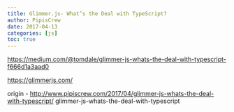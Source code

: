 ```yaml
---
title: Glimmer.js- What’s the Deal with TypeScript?
author: PipisCrew
date: 2017-04-13
categories: [js]
toc: true
---
```


https://medium.com/@tomdale/glimmer-js-whats-the-deal-with-typescript-f666d1a3aad0

https://glimmerjs.com/

origin - http://www.pipiscrew.com/2017/04/glimmer-js-whats-the-deal-with-typescript/ glimmer-js-whats-the-deal-with-typescript